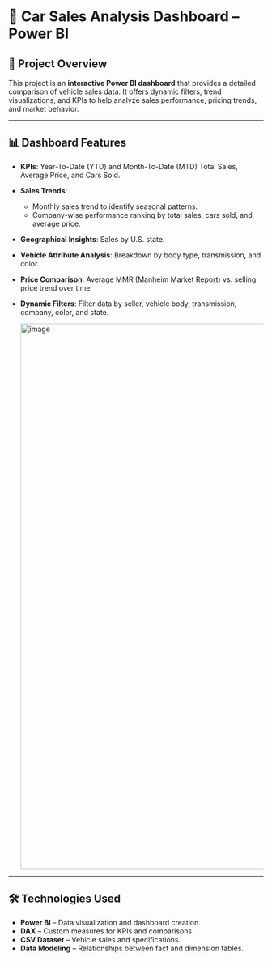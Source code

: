 # 🚗 Car Sales Analysis Dashboard – Power BI

## 📌 Project Overview
This project is an **interactive Power BI dashboard** that provides a detailed comparison of vehicle sales data. It offers dynamic filters, trend visualizations, and KPIs to help analyze sales performance, pricing trends, and market behavior.

---

## 📊 Dashboard Features
- **KPIs**: Year-To-Date (YTD) and Month-To-Date (MTD) Total Sales, Average Price, and Cars Sold.
- **Sales Trends**:
  - Monthly sales trend to identify seasonal patterns.
  - Company-wise performance ranking by total sales, cars sold, and average price.
- **Geographical Insights**: Sales by U.S. state.
- **Vehicle Attribute Analysis**: Breakdown by body type, transmission, and color.
- **Price Comparison**: Average MMR (Manheim Market Report) vs. selling price trend over time.
- **Dynamic Filters**: Filter data by seller, vehicle body, transmission, company, color, and state.

  <img width="1918" height="1078" alt="image" src="https://github.com/user-attachments/assets/9684d67f-e8ca-4e69-abc0-0d456e9e460e" />


---

## 🛠️ Technologies Used
- **Power BI** – Data visualization and dashboard creation.
- **DAX** – Custom measures for KPIs and comparisons.
- **CSV Dataset** – Vehicle sales and specifications.
- **Data Modeling** – Relationships between fact and dimension tables.
